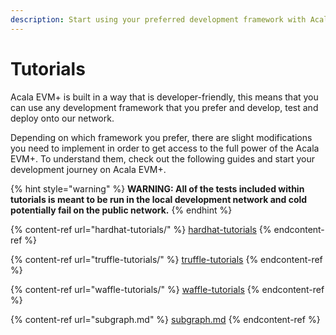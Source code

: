 ```yaml
---
description: Start using your preferred development framework with Acala EVM+.
---
```


# Tutorials

Acala EVM+ is built in a way that is developer-friendly, this means that you can use any development framework that you prefer and develop, test and deploy onto our network.

Depending on which framework you prefer, there are slight modifications you need to implement in order to get access to the full power of the Acala EVM+. To understand them, check out the following guides and start your development journey on Acala EVM+.

{% hint style="warning" %}
**WARNING: All of the tests included within tutorials is meant to be run in the local development network and cold potentially fail on the public network.**
{% endhint %}

{% content-ref url="hardhat-tutorials/" %}
[hardhat-tutorials](hardhat-tutorials/)
{% endcontent-ref %}

{% content-ref url="truffle-tutorials/" %}
[truffle-tutorials](truffle-tutorials/)
{% endcontent-ref %}

{% content-ref url="waffle-tutorials/" %}
[waffle-tutorials](waffle-tutorials/)
{% endcontent-ref %}

{% content-ref url="subgraph.md" %}
[subgraph.md](subgraph.md)
{% endcontent-ref %}
